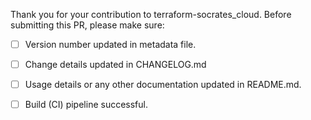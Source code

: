 Thank you for your contribution to terraform-socrates_cloud.
Before submitting this PR, please make sure:

- [ ] Version number updated in metadata file.
- [ ] Change details updated in CHANGELOG.md
- [ ] Usage details or any other documentation updated in README.md.
- [ ] Build (CI) pipeline successful.



